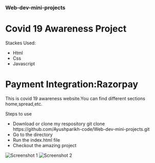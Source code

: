 <h3>Web-dev-mini-projects</h3>
<h1>Covid 19 Awareness Project</h1>

Stackes Used:
<ul>
  <li>Html</li>
  <li>Css</li>
  <li>Javascript</li>
</ul>
<h1>Payment Integration:Razorpay</h1>

 <p>This is covid 19 awareness website.You can find different sections home,spread,etc.</p>
 Steps to use
 <ul>
  <li>Download or clone my respository git clone https://github.com/Ayushparikh-code/Web-dev-mini-projects.git
  <li>Go to the directory</li>
  <li>Run the index.html file</li>
  <li>Checkout the amazing project</li>
 </ul>
 
![Screenshot 1](https://user-images.githubusercontent.com/72568715/125338224-91ae6d00-e36d-11eb-9493-19b85f2c29b9.PNG)
![Screenshot 2](https://user-images.githubusercontent.com/72568715/125338260-9a9f3e80-e36d-11eb-9104-622f39829b5e.PNG)

